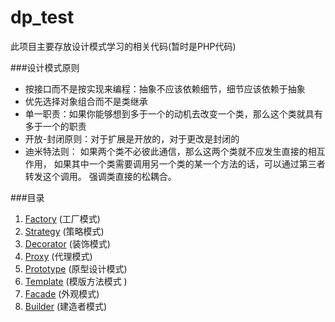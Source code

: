 # dp_test
此项目主要存放设计模式学习的相关代码(暂时是PHP代码)

###设计模式原则
* 按接口而不是按实现来编程：抽象不应该依赖细节，细节应该依赖于抽象
* 优先选择对象组合而不是类继承
* 单一职责：如果你能够想到多于一个的动机去改变一个类，那么这个类就具有多于一个的职责
* 开放-封闭原则：对于扩展是开放的，对于更改是封闭的
* 迪米特法则：
如果两个类不必彼此通信，那么这两个类就不应发生直接的相互作用，
如果其中一个类需要调用另一个类的某一个方法的话，可以通过第三者转发这个调用。
强调类直接的松耦合。

###目录
1. [Factory](https://github.com/lkxiaolou/dp_test/tree/master/Factory) (工厂模式)
1. [Strategy](https://github.com/lkxiaolou/dp_test/tree/master/Strategy) (策略模式)
1. [Decorator](https://github.com/lkxiaolou/dp_test/tree/master/Decorator) (装饰模式)
1. [Proxy](https://github.com/lkxiaolou/dp_test/tree/master/Proxy) (代理模式)
1. [Prototype](https://github.com/lkxiaolou/dp_test/tree/master/Prototype) (原型设计模式)
1. [Template](https://github.com/lkxiaolou/dp_test/tree/master/Template) (模版方法模式 )
1. [Facade](https://github.com/lkxiaolou/dp_test/tree/master/Facade) (外观模式)
1. [Builder](https://github.com/lkxiaolou/dp_test/tree/master/Builder) (建造者模式)
